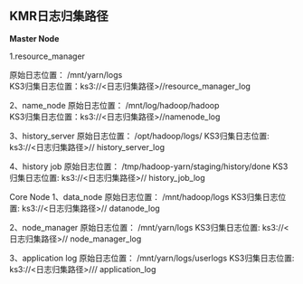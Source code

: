 ## KMR日志归集路径

**Master Node**

1.resource_manager

原始日志位置： /mnt/yarn/logs<br>
KS3归集日志位置：ks3://<日志归集路径>/<ClusterID>/resource_manager_log

2、name_node
原始日志位置： /mnt/log/hadoop/hadoop<br>
KS3归集日志位置：ks3://<日志归集路径>/<ClusterID>/namenode_log

3、history_server
原始日志位置： /opt/hadoop/logs/
KS3归集日志位置:  ks3://<日志归集路径>/<ClusterID>/ history_server_log

4、history job
原始日志位置： /tmp/hadoop-yarn/staging/history/done 
KS3归集日志位置:  ks3://<日志归集路径>/<ClusterID>/ history_job_log

Core Node
1、data_node
原始日志位置： /mnt/hadoop/logs
KS3归集日志位置:  ks3://<日志归集路径>/<ClusterID>/ datanode_log

2、node_manager
原始日志位置： /mnt/yarn/logs
KS3归集日志位置:  ks3://<日志归集路径>/<ClusterID>/ node_manager_log

3、application log
原始日志位置： /mnt/yarn/logs/userlogs
KS3归集日志位置:  ks3://<日志归集路径>/<ClusterID>/<JobID>/ application_log
